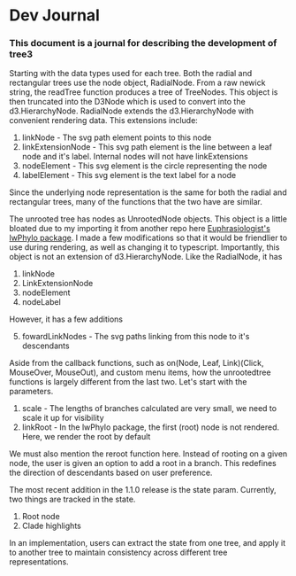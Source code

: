 # Dev Journal
### This document is a journal for describing the development of tree3
Starting with the data types used for each tree. Both the radial and rectangular trees use 
the node object, RadialNode. From a raw newick string, the readTree function produces a 
tree of TreeNodes. This object is then truncated into the D3Node which is used to convert 
into the d3.HierarchyNode. RadialNode extends the d3.HierarchyNode with convenient rendering
data. This extensions include:

1. linkNode - The svg path element points to this node
2. linkExtensionNode - This svg path element is the line between a leaf node and it's label. Internal nodes will not have linkExtensions
3. nodeElement - This svg element is the circle representing the node
4. labelElement - This svg element is the text label for a node

Since the underlying node representation is the same for both the radial and rectangular trees,
many of the functions that the two have are similar. 

The unrooted tree has nodes as UnrootedNode objects. This object is a little bloated due to 
my importing it from another repo here [Euphrasiologist's lwPhylo package](https://github.com/Euphrasiologist/lwPhylo).
I made a few modifications so that it would be friendlier to use during rendering, as well 
as changing it to typescript. Importantly, this object is not an extension of d3.HierarchyNode.
Like the RadialNode, it has 

1. linkNode
2. LinkExtensionNode
3. nodeElement
4. nodeLabel

However, it has a few additions

5. fowardLinkNodes - The svg paths linking from this node to it's descendants

Aside from the callback functions, such as on(Node, Leaf, Link)(Click, MouseOver, MouseOut), 
and custom menu items, how the unrootedtree functions is largely different from the last two.
Let's start with the parameters. 

1. scale - The lengths of branches calculated are very small, we need to scale it up for visibility
2. linkRoot - In the lwPhylo package, the first (root) node is not rendered. Here, we render the root by default

We must also mention the reroot function here. Instead of rooting on a given node, the 
user is given an option to add a root in a branch. This redefines the direction of descendants 
based on user preference.  

The most recent addition in the 1.1.0 release is the state param. Currently, two 
things are tracked in the state. 

1. Root node
2. Clade highlights

In an implementation, users can extract the state from one tree, and apply it to
another tree to maintain consistency across different tree representations.